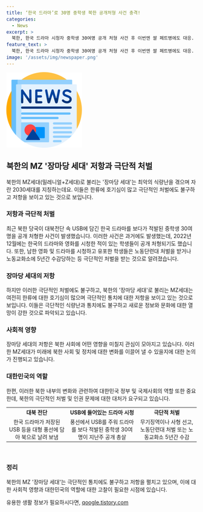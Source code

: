 ```yaml
---
title: ‘한국 드라마’로 30명 중학생 북한 공개처형 사건 충격!
categories:
  - News
excerpt: >
  북한, 한국 드라마 시청자 중학생 30여명 공개 처형 사건 후 이번엔 쌀 페트병에도 대응. 김정은 지시에 따른 극단적 처단, 장마당 세대의 저항 예상. MZ세대로 알려진 2030세대가 드라마에 호기심 품고 불법 시청하는 사례 잦아지며 북한 당국의 극압적 대응 속 확대됐다. 2022년에도 한국 드라마 시청 혐의로 공개 처형된 10대 학생들. 북한에서 적발된 학생들은 노동교화소에 수감되거나 부모가 책임을 지는 등 엄격한 제재를 받고 있다고 한다.
feature_text: >
  북한, 한국 드라마 시청자 중학생 30여명 공개 처형 사건 후 이번엔 쌀 페트병에도 대응. 김정은 지시에 따른 극단적 처단, 장마당 세대의 저항 예상. MZ세대로 알려진 2030세대가 드라마에 호기심 품고 불법 시청하는 사례 잦아지며 북한 당국의 극압적 대응 속 확대됐다. 2022년에도 한국 드라마 시청 혐의로 공개 처형된 10대 학생들. 북한에서 적발된 학생들은 노동교화소에 수감되거나 부모가 책임을 지는 등 엄격한 제재를 받고 있다고 한다.
image: '/assets/img/newspaper.png'
---
```


<p><img src="/assets/img/newspaper.png" alt="kimp 속보" /></p>

<h2 data-ke-size="size26">북한의 MZ '장마당 세대' 저항과 극단적 처벌</h2>

<p data-ke-size="size16">북한의 MZ세대(밀레니얼+Z세대)로 불리는 '장마당 세대'는 최악의 식량난을 겪으며 자란 2030세대를 지칭하는데요. 이들은 한류에 호기심이 많고 극단적인 처벌에도 불구하고 저항을 보이고 있는 것으로 보입니다.</p>

<h3>저항과 극단적 처벌</h3>

<p data-ke-size="size16">최근 북한 당국이 대북전단 속 USB에 담긴 한국 드라마를 보다가 적발된 중학생 30여명을 공개 처형한 사건이 발생했습니다. 이러한 사건은 과거에도 발생했는데, 2022년 12월에는 한국의 드라마와 영화를 시청한 적이 있는 학생들이 공개 처형되기도 했습니다. 또한, 남한 영화 및 드라마를 시청하고 유포한 학생들은 노동단련대 처벌을 받거나 노동교화소에 5년간 수감당하는 등 극단적인 처벌을 받는 것으로 알려졌습니다.</p>

<h3>장마당 세대의 저항</h3>

<p data-ke-size="size16">하지만 이러한 극단적인 처벌에도 불구하고, 북한의 '장마당 세대'로 불리는 MZ세대는 여전히 한류에 대한 호기심이 많으며 극단적인 통치에 대한 저항을 보이고 있는 것으로 보입니다. 이들은 극단적인 식량난과 통치에도 불구하고 새로운 정보와 문화에 대한 열망이 강한 것으로 파악되고 있습니다.</p>

<h3>사회적 영향</h3>

<p data-ke-size="size16">장마당 세대의 저항은 북한 사회에 어떤 영향을 미칠지 관심이 모아지고 있습니다. 이러한 MZ세대가 미래에 북한 사회 및 정치에 대한 변화를 이끌어 낼 수 있을지에 대한 논의가 진행되고 있습니다.</p>

<h3>대한민국의 역할</h3>

<p data-ke-size="size16">한편, 이러한 북한 내부의 변화와 관련하여 대한민국 정부 및 국제사회의 역할 또한 중요한데, 북한의 극단적인 처벌 및 인권 문제에 대한 대처가 요구되고 있습니다.</p>

<table>
    <tbody>
        <tr>
            <td style="text-align: center; height: 17px;"><b>대북 전단</b></td>
            <td style="text-align: center; height: 17px;"><b>USB에 들어있는 드라마 시청</b></td>
            <td style="text-align: center; height: 17px;"><b>극단적 처벌</b></td>
        </tr>
        <tr>
            <td style="text-align: center; height: 17px;">한국 드라마가 저장된 USB 등을 대형 풍선에 담아 북으로 날려 보냄</td>
            <td style="text-align: center; height: 17px;">풍선에서 USB를 주워 드라마를 보다 적발된 중학생 30여명이 지난주 공개 총살</td>
            <td style="text-align: center; height: 17px;">무기징역이나 사형 선고, 노동단련대 처벌 또는 노동교화소 5년간 수감</td>
        </tr>
    </tbody>
</table>

<p data-ke-size="size16">&nbsp;</p>

<h3>정리</h3>

<p data-ke-size="size16">북한의 MZ '장마당 세대'는 극단적인 통치에도 불구하고 저항을 펼치고 있으며, 이에 대한 사회적 영향과 대한민국의 역할에 대한 고찰이 필요한 시점에 있습니다.</p>
유용한 생활 정보가 필요하시다면, <a href="https://qoogle.tistory.com" rel="dofollow">qoogle.tistory.com</a>


